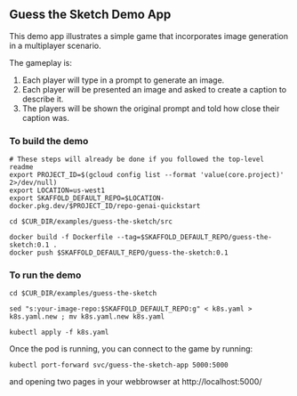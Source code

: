 ## Guess the Sketch Demo App

This demo app illustrates a simple game that incorporates image generation
in a multiplayer scenario.

The gameplay is:
1. Each player will type in a prompt to generate an image.
1. Each player will be presented an image and asked to create a caption to
   describe it.
1. The players will be shown the original prompt and told how close their
   caption was.


### To build the demo

```
# These steps will already be done if you followed the top-level readme
export PROJECT_ID=$(gcloud config list --format 'value(core.project)' 2>/dev/null)
export LOCATION=us-west1
export SKAFFOLD_DEFAULT_REPO=$LOCATION-docker.pkg.dev/$PROJECT_ID/repo-genai-quickstart

cd $CUR_DIR/examples/guess-the-sketch/src

docker build -f Dockerfile --tag=$SKAFFOLD_DEFAULT_REPO/guess-the-sketch:0.1 .
docker push $SKAFFOLD_DEFAULT_REPO/guess-the-sketch:0.1
```

### To run the demo

```
cd $CUR_DIR/examples/guess-the-sketch

sed "s:your-image-repo:$SKAFFOLD_DEFAULT_REPO:g" < k8s.yaml > k8s.yaml.new ; mv k8s.yaml.new k8s.yaml

kubectl apply -f k8s.yaml
```

Once the pod is running, you can connect to the game by running:

```
kubectl port-forward svc/guess-the-sketch-app 5000:5000
```

and opening two pages in your webbrowser at http://localhost:5000/

